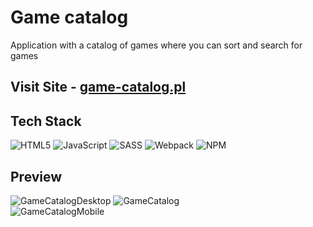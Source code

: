 # Game catalog #

Application with a catalog of games where you can sort and search for games

## Visit Site - [game-catalog.pl](https://game-catalog.pl/)

## Tech Stack ##

![HTML5](https://img.shields.io/badge/html5-%23E34F26.svg?style=for-the-badge&logo=html5&logoColor=white) ![JavaScript](https://img.shields.io/badge/javascript-%23323330.svg?style=for-the-badge&logo=javascript&logoColor=%23F7DF1E) ![SASS](https://img.shields.io/badge/SASS-hotpink.svg?style=for-the-badge&logo=SASS&logoColor=white) ![Webpack](https://img.shields.io/badge/webpack-%238DD6F9.svg?style=for-the-badge&logo=webpack&logoColor=black) ![NPM](https://img.shields.io/badge/NPM-%23CB3837.svg?style=for-the-badge&logo=npm&logoColor=white)

 ## Preview ##

![GameCatalogDesktop](https://user-images.githubusercontent.com/66550003/214965613-e07565f8-11f6-4fcc-be1b-730224250d71.png)
![GameCatalog](https://user-images.githubusercontent.com/66550003/214966376-cf0f80c9-5853-446e-8e02-2f1220596323.gif)
<br>
![GameCatalogMobile](https://user-images.githubusercontent.com/66550003/214965651-0312414a-6d8d-4acf-92dd-19598d5fe20d.png)
